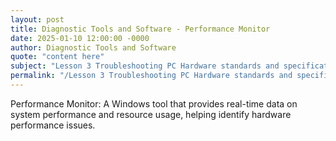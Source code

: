 ```yaml
---
layout: post
title: Diagnostic Tools and Software - Performance Monitor
date: 2025-01-10 12:00:00 -0000
author: Diagnostic Tools and Software
quote: "content here"
subject: "Lesson 3 Troubleshooting PC Hardware standards and specifications"
permalink: "/Lesson 3 Troubleshooting PC Hardware standards and specifications/Diagnostic Tools and Software/Diagnostic Tools and Software - Performance Monitor"
---
```


Performance Monitor: A Windows tool that provides real-time data on system performance and resource usage, helping identify hardware performance issues.
